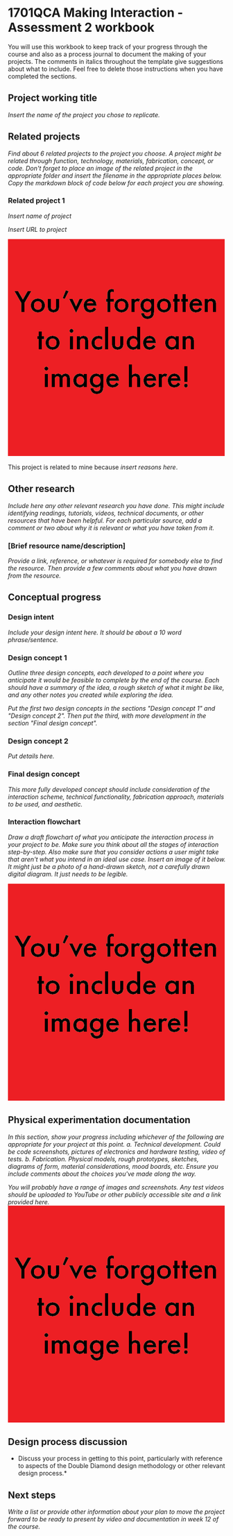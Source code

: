 # 1701QCA Making Interaction - Assessment 2 workbook

You will use this workbook to keep track of your progress through the course and also as a process journal to document the making of your projects. The comments in italics throughout the template give suggestions about what to include. Feel free to delete those instructions when you have completed the sections.

## Project working title ##
*Insert the name of the project you chose to replicate.*

## Related projects ##
*Find about 6 related projects to the project you choose. A project might be related through  function, technology, materials, fabrication, concept, or code. Don't forget to place an image of the related project in the appropriate folder and insert the filename in the appropriate places below. Copy the markdown block of code below for each project you are showing.*

### Related project 1 ###
*Insert name of project*

*Insert URL to project*

![Image](missingimage.png)

This project is related to mine because *insert reasons here*.

## Other research ##
*Include here any other relevant research you have done. This might include identifying readings, tutorials, videos, technical documents, or other resources that have been helpful. For each particular source, add a comment or two about why it is relevant or what you have taken from it.*

### [Brief resource name/description] ###

*Provide a link, reference, or whatever is required for somebody else to find the resource. Then provide a few comments about what you have drawn from the resource.*

## Conceptual progress ##

### Design intent ###
*Include your design intent here. It should be about a 10 word phrase/sentence.*

### Design concept 1 ###
*Outline three design concepts, each developed to a point where you anticipate it would be feasible to complete by the end of the course. Each should have a summary of the idea, a rough sketch of what it might be like, and any other notes you created while exploring the idea.* 

*Put the first two design concepts in the sections "Design concept 1" and "Design concept 2". Then put the third, with more development in the section "Final design concept".*

### Design concept 2 ###
*Put details here.*

### Final design concept ###
*This more fully developed concept should include consideration of the interaction scheme, technical functionality, fabrication approach, materials to be used, and aesthetic.*

### Interaction flowchart ###
*Draw a draft flowchart of what you anticipate the interaction process in your project to be. Make sure you think about all the stages of interaction step-by-step. Also make sure that you consider actions a user might take that aren't what you intend in an ideal use case. Insert an image of it below. It might just be a photo of a hand-drawn sketch, not a carefully drawn digital diagram. It just needs to be legible.*

![Image](missingimage.png)

## Physical experimentation documentation ##

*In this section, show your progress including whichever of the following are appropriate for your project at this point.
a.	Technical development. Could be code screenshots, pictures of electronics and hardware testing, video of tests. 
b.	Fabrication. Physical models, rough prototypes, sketches, diagrams of form, material considerations, mood boards, etc.
Ensure you include comments about the choices you've made along the way.*

*You will probably have a range of images and screenshots. Any test videos should be uploaded to YouTube or other publicly accessible site and a link provided here.*
![Image](missingimage.png)

## Design process discussion ##
* Discuss your process in getting to this point, particularly with reference to aspects of the Double Diamond design methodology or other relevant design process.*

## Next steps ##
*Write a list or provide other information about your plan to move the project forward to be ready to present by video and documentation in week 12 of the course.*
